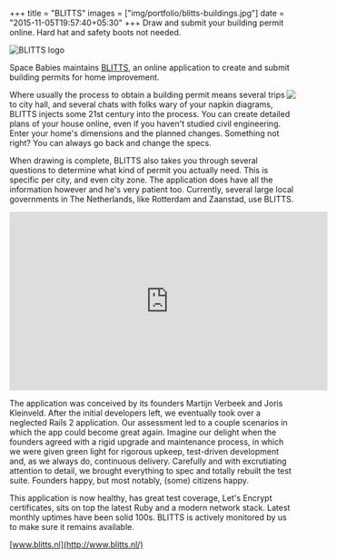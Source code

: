 +++
title = "BLITTS"
images = ["img/portfolio/blitts-buildings.jpg"]
date = "2015-11-05T19:57:40+05:30"
+++
Draw and submit your building permit online. Hard hat and safety boots not needed.
<!--more-->

![BLITTS logo][1]

Space Babies maintains [BLITTS](https://www.blitts.nl/), an online application to create and submit building permits for home improvement.

<img align="right" src="/img/portfolio/winner-gemeentepioniers-jury-2017.jpg">Where usually the process to obtain a building permit means several trips to city hall, and several chats with folks wary of your napkin diagrams, BLITTS injects some 21st century into the process. You can create detailed plans of your house online, even if you haven't studied civil engineering. Enter your home's dimensions and the planned changes. Something not right? You can always go back and change the specs.

When drawing is complete, BLITTS also takes you through several questions to determine what kind of permit you actually need. This is specific per city, and even city zone. The application does have all the information however and he's very patient too. Currently, several large local governments in The Netherlands, like Rotterdam and Zaanstad, use BLITTS.

<div class="embed-responsive embed-responsive-16by9">
  <iframe class="embed-responsive-item" width="560" height="315" src="https://www.youtube.com/embed/RWqXiYS9WhM?ecver=1" frameborder="0" allowfullscreen></iframe>
</div>

The application was conceived by its founders Martijn Verbeek and Joris Kleinveld. After the initial developers left, we eventually took over a neglected Rails 2 application. Our assessment led to a couple scenarios in which the app could become great again. Imagine our delight when the founders agreed with a rigid upgrade and maintenance process, in which we were given green light for rigorous upkeep, test-driven development and, as we always do, continuous delivery. Carefully and with excrutiating attention to detail, we brought everything to spec and totally rebuilt the test suite. Founders happy, but most notably, (some) citizens happy.

This application is now healthy, has great test coverage, Let's Encrypt certificates, sits on top the latest Ruby and a modern network stack. Latest monthly uptimes have been solid 100s. BLITTS is actively monitored by us to make sure it remains available.

[www.blitts.nl](http://www.blitts.nl/)

[1]: /img/portfolio/blitts.png
